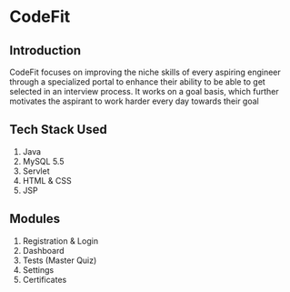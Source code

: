 # CodeFit

## Introduction

CodeFit focuses on improving the niche skills of every aspiring engineer through a specialized portal to enhance their ability to be able to get selected in an interview process.
It works on a goal basis, which further motivates the aspirant to work harder every day towards their goal

## Tech Stack Used
1. Java
3. MySQL 5.5
4. Servlet
5. HTML & CSS
6. JSP 


## Modules 

1. Registration & Login 
2. Dashboard
3. Tests (Master Quiz)
4. Settings 
5. Certificates



